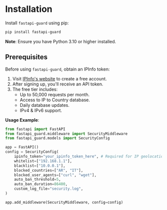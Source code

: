 # Installation

Install `fastapi-guard` using pip:

```bash
pip install fastapi-guard
```


**Note**: Ensure you have Python 3.10 or higher installed.

## Prerequisites

Before using `fastapi-guard`, obtain an IPInfo token:

1. Visit [IPInfo's website](https://ipinfo.io/signup) to create a free account.
2. After signing up, you'll receive an API token.
3. The free tier includes:
   - Up to 50,000 requests per month.
   - Access to IP to Country database.
   - Daily database updates.
   - IPv4 & IPv6 support.

**Usage Example**:

```python
from fastapi import FastAPI
from fastapi_guard.middleware import SecurityMiddleware
from fastapi_guard.models import SecurityConfig

app = FastAPI()
config = SecurityConfig(
    ipinfo_token="your_ipinfo_token_here", # Required for IP geolocation
    whitelist=["192.168.1.1"],
    blacklist=["10.0.0.1"],
    blocked_countries=["AR", "IT"],
    blocked_user_agents=["curl", "wget"],
    auto_ban_threshold=5,
    auto_ban_duration=86400,
    custom_log_file="security.log",
)

app.add_middleware(SecurityMiddleware, config=config)
```
